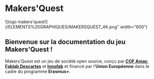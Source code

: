 # Makers'Quest
![logo makers'quest!](/ELEMENTS%20GRAPHIQUES/MAKERSQUEST_4K.png" width="600")
## Bienvenue sur la documentation du jeu Makers'Quest !

Makers'Quest est un jeu de société open source, conçu par [**COF Amay**](https://www.cof.be/), [**Fablab Descartes**](https://www.descartes-devinnov.com/fablab-descartes/) et [**Innofab**](https://www.innofab.fr/) et financé par l'**Union Européenne** dans le cadre du programme **Erasmus+**.

